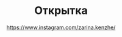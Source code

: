 ---
title: Открытка
description: Открытка, А6 (10х15 см)
author: https://www.instagram.com/zarina.kenzhe/
cost: 2000₸
---